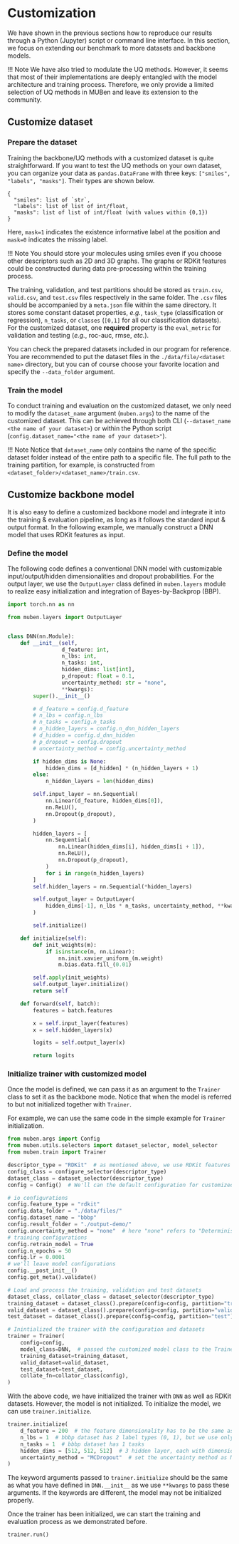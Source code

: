 # Customization

We have shown in the previous sections how to reproduce our results through a Python (Jupyter) script or command line interface.
In this section, we focus on extending our benchmark to more datasets and backbone models.

!!! Note
    We have also tried to modulate the UQ methods.
    However, it seems that most of their implementations are deeply entangled with the model architecture and training process.
    Therefore, we only provide a limited selection of UQ methods in MUBen and leave its extension to the community.


## Customize dataset

### Prepare the dataset

Training the backbone/UQ methods with a customized dataset is quite straightforward.
If you want to test the UQ methods on your own dataset, you can organize your data as `pandas.DataFrame` with three keys: `["smiles", "labels", "masks"]`.
Their types are shown below.
```
{
  "smiles": list of `str`,
  "labels": list of list of int/float,
  "masks": list of list of int/float (with values within {0,1})
}
```
Here, `mask=1` indicates the existence informative label at the position and `mask=0` indicates the missing label.

!!! Note
    You should store your molecules using smiles even if you choose other descriptors such as 2D and 3D graphs.
    The graphs or RDKit features could be constructed during data pre-processing within the training process.

The training, validation, and test partitions should be stored as `train.csv`, `valid.csv`, and `test.csv` files respectively in the same folder.
The `.csv` files should be accompanied by a `meta.json` file within the same directory.
It stores some constant dataset properties, *e.g.*, `task_type` (classification or regression), `n_tasks`, or `classes` (`[0,1]` for all our classification datasets).
For the customized dataset, one **required** property is the `eval_metric` for validation and testing (*e.g.*, roc-auc, rmse, *etc.*).

You can check the prepared datasets included in our program for reference.
You are recommended to put the dataset files in the `./data/file/<dataset name>` directory, but you can of course choose your favorite location and specify the `--data_folder` argument.

### Train the model

To conduct training and evaluation on the customized dataset, we only need to modify the `dataset_name` argument (`muben.args`) to the name of the customized dataset.
This can be achieved through both CLI (`--dataset_name <the name of your dataset>`) or within the Python script (`config.dataset_name="<the name of your dataset>"`).

!!! Note
    Notice that `dataset_name` only contains the name of the specific dataset folder instead of the entire path to a specific file.
    The full path to the training partition, for example, is constructed from `<dataset_folder>/<dataset_name>/train.csv`.


## Customize backbone model

It is also easy to define a customized backbone model and integrate it into the training & evaluation pipeline, as long as it follows the standard input & output format.
In the following example, we manually construct a DNN model that uses RDKit features as input.

### Define the model

The following code defines a conventional DNN model with customizable input/output/hidden dimensionalities and dropout probabilities.
For the output layer, we use the `OutputLayer` class defined in `muben.layers` module to realize easy initialization and integration of Bayes-by-Backprop (BBP).

```python
import torch.nn as nn

from muben.layers import OutputLayer


class DNN(nn.Module):
    def __init__(self,
                 d_feature: int,
                 n_lbs: int,
                 n_tasks: int,
                 hidden_dims: list[int],
                 p_dropout: float = 0.1,
                 uncertainty_method: str = "none",
                 **kwargs):
        super().__init__()

        # d_feature = config.d_feature
        # n_lbs = config.n_lbs
        # n_tasks = config.n_tasks
        # n_hidden_layers = config.n_dnn_hidden_layers
        # d_hidden = config.d_dnn_hidden
        # p_dropout = config.dropout
        # uncertainty_method = config.uncertainty_method

        if hidden_dims is None:
            hidden_dims = [d_hidden] * (n_hidden_layers + 1)
        else:
            n_hidden_layers = len(hidden_dims)

        self.input_layer = nn.Sequential(
            nn.Linear(d_feature, hidden_dims[0]),
            nn.ReLU(),
            nn.Dropout(p_dropout),
        )

        hidden_layers = [
            nn.Sequential(
                nn.Linear(hidden_dims[i], hidden_dims[i + 1]),
                nn.ReLU(),
                nn.Dropout(p_dropout),
            )
            for i in range(n_hidden_layers)
        ]
        self.hidden_layers = nn.Sequential(*hidden_layers)

        self.output_layer = OutputLayer(
            hidden_dims[-1], n_lbs * n_tasks, uncertainty_method, **kwargs
        )

        self.initialize()

    def initialize(self):
        def init_weights(m):
            if isinstance(m, nn.Linear):
                nn.init.xavier_uniform_(m.weight)
                m.bias.data.fill_(0.01)

        self.apply(init_weights)
        self.output_layer.initialize()
        return self

    def forward(self, batch):
        features = batch.features

        x = self.input_layer(features)
        x = self.hidden_layers(x)

        logits = self.output_layer(x)

        return logits
```

### Initialize trainer with customized model

Once the model is defined, we can pass it as an argument to the `Trainer` class to set it as the backbone mode.
Notice that when the model is referred to but not initialized together with `Trainer`. 

For example, we can use the same code in the simple example for `Trainer` initialization.

```python
from muben.args import Config
from muben.utils.selectors import dataset_selector, model_selector
from muben.train import Trainer

descriptor_type = "RDKit"  # as mentioned above, we use RDKit features here
config_class = configure_selector(descriptor_type)
dataset_class = dataset_selector(descriptor_type)
config = Config()  # We'll can the default configuration for customized backbone models

# io configurations
config.feature_type = "rdkit"
config.data_folder = "./data/files/"
config.dataset_name = "bbbp"
config.result_folder = "./output-demo/"
config.uncertainty_method = "none"  # here "none" refers to "Deterministic"
# training configurations
config.retrain_model = True
config.n_epochs = 50
config.lr = 0.0001
# we'll leave model configurations
config.__post_init__()
config.get_meta().validate()

# Load and process the training, validation and test datasets
dataset_class, collator_class = dataset_selector(descriptor_type)
training_dataset = dataset_class().prepare(config=config, partition="train")
valid_dataset = dataset_class().prepare(config=config, partition="valid")
test_dataset = dataset_class().prepare(config=config, partition="test")

# Inintialized the trainer with the configuration and datasets
trainer = Trainer(
    config=config,
    model_class=DNN,  # passed the customized model class to the Trainer
    training_dataset=training_dataset,
    valid_dataset=valid_dataset,
    test_dataset=test_dataset,
    collate_fn=collator_class(config),
)
```

With the above code, we have initialized the trainer with `DNN` as well as RDKit datasets.
However, the model is not initialized.
To initialize the model, we can use `trainer.initialize`.

```python
trainer.initialize(
    d_feature = 200  # the feature dimensionality has to be the same as the output of your feature generator
    n_lbs = 1  # bbbp dataset has 2 label types (0, 1), but we use only 1 classification head for binary classification
    n_tasks = 1  # bbbp dataset has 1 tasks
    hidden_dims = [512, 512, 512]  # 3 hidden layer, each with dimensionality 512
    uncertainty_method = "MCDropout"  # set the uncertainty method as MC Dropout
)
```
The keyword arguments passed to `trainer.initialize` should be the same as what you have defined in `DNN.__init__` as we use `**kwargs` to pass these arguments.
If the keywords are different, the model may not be initialized properly.

Once the trainer has been initialized, we can start the training and evaluation process as we demonstrated before.
```python
trainer.run()
```
